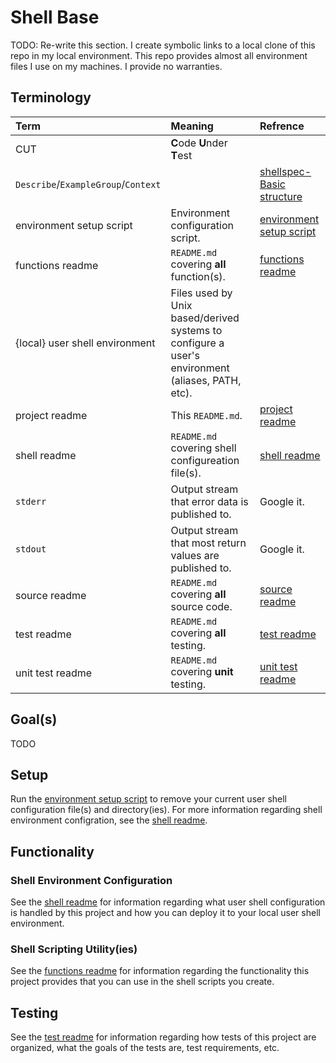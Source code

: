 # Shell Base

TODO: Re-write this section.
I create symbolic links to a local clone of this repo in my local environment. This repo provides almost all environment files I use on my machines. I provide no warranties.

## Terminology

| Term                           | Meaning                                                         | Refrence                                |
|:------------------------------ |:--------------------------------------------------------------  |:--------------------------------------- |
| CUT                            | **C**ode **U**nder **T**est                                     |                                         |
| `Describe`/`ExampleGroup`/`Context` |                                                            | [shellspec-Basic structure](https://github.com/shellspec/shellspec#basic-structure) |
| environment setup script       | Environment configuration script.                               | [environment setup script](src/environmentSetup/environmentSetup.sh) |
| functions readme               | `README.md` covering **all** function(s).                       | [functions readme](src/shell/functions/README.md) |
| {local} user shell environment | Files used by Unix based/derived systems to configure a user's environment (aliases, PATH, etc). |        |
| project readme                 | This `README.md`.                                               | [project readme](README.md)             |
| shell readme                   | `README.md` covering shell configureation file(s).              | [shell readme](src/shell/README.md)     |
| `stderr`                       | Output stream that error data is published to.                  | Google it.                              |
| `stdout`                       | Output stream that most return values are published to.         | Google it.                              |
| source readme                  | `README.md` covering **all** source code.                       | [source readme](src/README.md)          |
| test readme                    | `README.md` covering **all** testing.                           | [test readme](spec/README.md)           |
| unit test readme               | `README.md` covering **unit** testing.                          | [unit test readme](spec/unit/README.md) |

## Goal(s)

TODO

## Setup

Run the [environment setup script](src/environmentSetup/environmentSetup.sh) to remove your current user shell configuration file(s) and directory(ies). For more information regarding shell environment configration, see the [shell readme](src/shell/README.md).

## Functionality

### Shell Environment Configuration

See the [shell readme](src/shell/README.md) for information regarding what user shell configuration is handled by this project and how you can deploy it to your local user shell environment. 

### Shell Scripting Utility(ies)

See the [functions readme](src/shell/functions/README.md) for information regarding the functionality this project provides that you can use in the shell scripts you create.

## Testing

See the [test readme](spec/README.md) for information regarding how tests of this project are organized, what the goals of the tests are, test requirements, etc.
